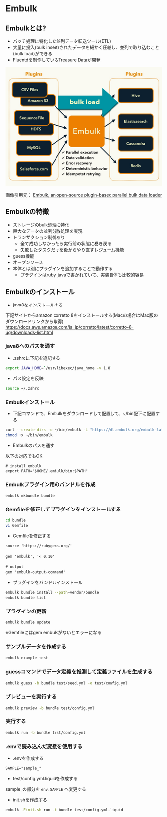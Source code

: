 # Embulk
## Embulkとは?

- バッチ処理に特化した並列データ転送ツール(ETL)
- 大量に投入(bulk insert)されたデータを細かく圧縮し、並列で取り込むこと(bulk load)ができる
- Fluentdを制作しているTreasure Dataが開発

![embulk](images/embulk.png)

画像引用元： [Embulk, an open-source plugin-based parallel bulk data loader](https://www.slideshare.net/frsyuki/embuk-making-data-integration-works-relaxed?ref=https://www.embulk.org/)

## Embulkの特徴

- ストレージのbulk処理に特化
- 巨大なデータの並列分散処理を実現
- トランザクション制御あり
  - 全て成功しなかったら実行前の状態に巻き戻る
  - 失敗したタスクだけを後からやり直すレジューム機能
- guess機能
- オープンソース
- 本体とは別にプラグインを追加することで動作する
  - プラグインはruby, javaで書かれていて、実装自体も比較的容易

## Embulkのインストール

- java8をインストールする

下記サイトからamazon corretto 8をインストールする(Macの場合はMac版のダウンロードリンクから取得)
https://docs.aws.amazon.com/ja_jp/corretto/latest/corretto-8-ug/downloads-list.html

### java8へのパスを通す

- .zshrcに下記を追記する

```sh
export JAVA_HOME=`/usr/libexec/java_home -v 1.8`
```

- パス設定を反映

```sh
source ~/.zshrc
```

### Embulkインストール

- 下記コマンドで、Embulkをダウンロードして配置して、~/bin配下に配置する

```sh
curl --create-dirs -o ~/bin/embulk -L "https://dl.embulk.org/embulk-latest.jar"
chmod +x ~/bin/embulk
```

- Embulkのパスを通す

以下の対応でもOK

```sh:.zshrc
# install embulk
export PATH="$HOME/.embulk/bin:$PATH"
```

### Embulkプラグイン用のバンドルを作成

```sh
embulk mkbundle bundle
```

### Gemfileを修正してプラグインをインストールする

```sh
cd bundle
vi Gemfile
```

- Gemfileを修正する

```txt
source 'https://rubygems.org/'

gem 'embulk', '< 0.10'

# output
gem 'embulk-output-command'
```

- プラグインをバンドルインストール

```sh
embulk bundle install --path=vendor/bundle
embulk bundle list
```

### プラグインの更新

```sh
embulk bundle update
```

※Gemfileにはgem embulkがないとエラーになる

### サンプルデータを作成する

```sh
embulk example test
```

### guessコマンドでデータ定義を推測して定義ファイルを生成する

```sh
embulk guess -b bundle test/seed.yml -o test/config.yml
```

### プレビューを実行する

```sh
embulk preview -b bundle test/config.yml
```

### 実行する

```sh
embulk run -b bundle test/config.yml
```

### .envで読み込んだ変数を使用する

- .envを作成する

```txt
SAMPLE="sample_"
```

- test/config.yml.liquidを作成する

sample_の部分を `env.SAMPLE` へ変更する

- init.shを作成する

```sh
embulk -Einit.sh run -b bundle test/config.yml.liquid
```
